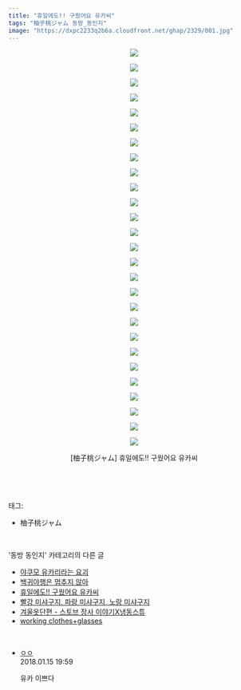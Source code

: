 ```yaml
---
title: "휴일에도!! 구웠어요 유카씨"
tags: "柚子桃ジャム 동방_동인지"
image: "https://dxpc2233q2b6a.cloudfront.net/ghap/2329/001.jpg"
---
```

<div class="article">
<p style="text-align: center; clear: none; float: none;"><img src="{{ site.imgserver3 }}/ghap/2329/001.jpg"/></p>
<p style="text-align: center; clear: none; float: none;"><img src="{{ site.imgserver3 }}/ghap/2329/002.jpg"/></p>
<p style="text-align: center; clear: none; float: none;"><img src="{{ site.imgserver3 }}/ghap/2329/003.jpg"/></p>
<p style="text-align: center; clear: none; float: none;"><img src="{{ site.imgserver3 }}/ghap/2329/004.jpg"/></p>
<p style="text-align: center; clear: none; float: none;"><img src="{{ site.imgserver3 }}/ghap/2329/005.jpg"/></p>
<p style="text-align: center; clear: none; float: none;"><img src="{{ site.imgserver3 }}/ghap/2329/006.jpg"/></p>
<p style="text-align: center; clear: none; float: none;"><img src="{{ site.imgserver3 }}/ghap/2329/007.jpg"/></p>
<p style="text-align: center; clear: none; float: none;"><img src="{{ site.imgserver3 }}/ghap/2329/008.jpg"/></p>
<p style="text-align: center; clear: none; float: none;"><img src="{{ site.imgserver3 }}/ghap/2329/009.jpg"/></p>
<p style="text-align: center; clear: none; float: none;"><img src="{{ site.imgserver3 }}/ghap/2329/010.jpg"/></p>
<p style="text-align: center; clear: none; float: none;"><img src="{{ site.imgserver3 }}/ghap/2329/011.jpg"/></p>
<p style="text-align: center; clear: none; float: none;"><img src="{{ site.imgserver3 }}/ghap/2329/012.jpg"/></p>
<p style="text-align: center; clear: none; float: none;"><img src="{{ site.imgserver3 }}/ghap/2329/013.jpg"/></p>
<p style="text-align: center; clear: none; float: none;"><img src="{{ site.imgserver3 }}/ghap/2329/014.jpg"/></p>
<p style="text-align: center; clear: none; float: none;"><img src="{{ site.imgserver3 }}/ghap/2329/015.jpg"/></p>
<p style="text-align: center; clear: none; float: none;"><img src="{{ site.imgserver3 }}/ghap/2329/016.jpg"/></p>
<p style="text-align: center; clear: none; float: none;"><img src="{{ site.imgserver3 }}/ghap/2329/017.jpg"/></p>
<p style="text-align: center; clear: none; float: none;"><img src="{{ site.imgserver3 }}/ghap/2329/018.jpg"/></p>
<p style="text-align: center; clear: none; float: none;"><img src="{{ site.imgserver3 }}/ghap/2329/019.jpg"/></p>
<p style="text-align: center; clear: none; float: none;"><img src="{{ site.imgserver3 }}/ghap/2329/020.jpg"/></p>
<p style="text-align: center; clear: none; float: none;"><img src="{{ site.imgserver3 }}/ghap/2329/021.jpg"/></p>
<p style="text-align: center; clear: none; float: none;"><img src="{{ site.imgserver3 }}/ghap/2329/022.jpg"/></p>
<p style="text-align: center; clear: none; float: none;"><img src="{{ site.imgserver3 }}/ghap/2329/023.jpg"/></p>
<p style="text-align: center; clear: none; float: none;"><img src="{{ site.imgserver3 }}/ghap/2329/024.jpg"/></p>
<p style="text-align: center; clear: none; float: none;"><img src="{{ site.imgserver3 }}/ghap/2329/025.jpg"/></p>
<p style="text-align: center; clear: none; float: none;"><img src="{{ site.imgserver3 }}/ghap/2329/026.jpg"/></p>
<p style="text-align: center; clear: none; float: none;"><img src="{{ site.imgserver3 }}/ghap/2329/027.jpg"/></p>
<p style="text-align: center; clear: none; float: none;">[柚子桃ジャム] 휴일에도!! 구웠어요 유카씨</p>
<p><br/></p>
</div><br/>
<div class="tagTrail">
<p>태그: </p>
<ul>
<li>柚子桃ジャム</li>
</ul>
</div><br/>
<div class="another">
<p>'동방 동인지' 카테고리의 다른 글</p>
<ul>
<li><a href="/ghap_2332">야쿠모 유카리라는 요괴</a></li>
<li><a href="/ghap_2331">백귀야행은 멈추지 않아</a></li>
<li><a href="/ghap_2329">휴일에도!! 구웠어요 유카씨</a></li>
<li><a href="/ghap_2328">빨강 미샤구지, 파랑 미샤구지, 노랑 미샤구지</a></li>
<li><a href="/ghap_2327">겨울옷단편 - 스토브 장사 이야기X냉동스튜</a></li>
<li><a href="/ghap_2326">working clothes+glasses</a></li>
</ul>
</div><br/>
<div class="cb_module cb_fluid">
<div class="cb_wrt cb_profile">
<div class="comment">
<ul>
<li class="cb_thumb_off" id="comment15175012">
<div class="cb_comment_area">
<div class="cb_info_area">
<div class="cb_section">
<span class="cb_nick_name"> <a href="http://http:/ㄱㄷ극딧ㅇ7z8au1bh" onclick="return openLinkInNewWindow(this)">ㅇㅇ</a></span>
</div>
<div class="cb_section">
<span class="cb_date">2018.01.15 19:59 </span>
</div>
</div>
<div class="cb_dsc_comment">
<p class="cb_dsc">
											유카 이쁘다
										</p>
</div>
</div></li>
</ul>
</div>
</div><!-- commentList close -->
</div><br/>
